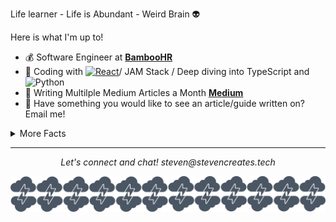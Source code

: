 

Life learner - Life is Abundant - Weird Brain :alien:

Here is what I'm up to!

- :moneybag: Software Engineer at **[BambooHR](https://www.bamboohr.com)**
- :rocket: Coding with [![React](https://img.shields.io/badge/-React-black?style=flat&logo=react&link=https://github.com/StevenCreates)](https://github.com/StevenCreates)/ JAM Stack / Deep diving into TypeScript and <img alt="Python" src="https://img.shields.io/badge/-Python-3776AB?style=flat-square&logo=python&logoColor=purple" />
- :book: Writing Multilple Medium Articles a Month **[Medium](https://medium.com/@steven_creates)**
- :thought_balloon: Have something you would like to see an article/guide written on? Email me!

<details>
  <summary>More Facts</summary>


  - I may play a little to much **[Apex Legends](https://apex.tracker.gg/profile/xbl/LEVELxTREE)**
  - I love to draw and create. :pencil2:
  - I have two kids Raptor and Zephyr 
  - I also have two doggos Olive and Talula
  

  ![My github stats](https://github-readme-stats.vercel.app/api?username=StevenCreates&show_icons=true&theme=radical)
  
  <br><br>
</details>

<hr>
<p align="center">
  <i>Let's connect and chat!</i>
  <i>steven@stevencreates.tech</i>
   

![Banner](https://github.com/StevenCreates/StevenCreates/blob/master/bannercreates.png)
